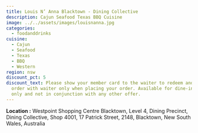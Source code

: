```yaml
---
title: Louis N’ Anna Blacktown - Dining Collective
description: Cajun Seafood Texas BBQ Cuisine
image: ../../assets/images/louisnanna.jpg
categories:
  - foodanddrinks
cuisine:
  - Cajun
  - Seafood
  - Texas
  - BBQ
  - Western
region: nsw
discount_pct: 5
discount_text: Please show your member card to the waiter to redeem and must
  order with waiter only when placing your order. Available for dine-in service
  only and not in conjunction with any other offer.
---
```


**Location :** Westpoint Shopping Centre Blacktown, Level 4, Dining Precinct, Dining Collective, Shop 4001, 17 Patrick Street, 2148, Blacktown, New South Wales, Australia
